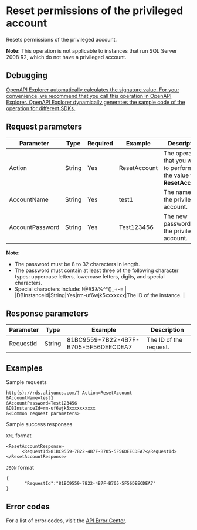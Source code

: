 # Reset permissions of the privileged account

Resets permissions of the privileged account.

**Note:** This operation is not applicable to instances that run SQL Server 2008 R2, which do not have a privileged account.

## Debugging

[OpenAPI Explorer automatically calculates the signature value. For your convenience, we recommend that you call this operation in OpenAPI Explorer. OpenAPI Explorer dynamically generates the sample code of the operation for different SDKs.](https://api.aliyun.com/#product=Rds&api=ResetAccount&type=RPC&version=2014-08-15)

## Request parameters

|Parameter|Type|Required|Example|Description|
|---------|----|--------|-------|-----------|
|Action|String|Yes|ResetAccount|The operation that you want to perform. Set the value to **ResetAccount**. |
|AccountName|String|Yes|test1|The name of the privileged account. |
|AccountPassword|String|Yes|Test123456|The new password of the privileged account.

**Note:**

-   The password must be 8 to 32 characters in length.
-   The password must contain at least three of the following character types: uppercase letters, lowercase letters, digits, and special characters.
-   Special characters include: !@\#$&amp;%^\*\(\)\_+-= |
|DBInstanceId|String|Yes|rm-uf6wjk5xxxxxxx|The ID of the instance. |

## Response parameters

|Parameter|Type|Example|Description|
|---------|----|-------|-----------|
|RequestId|String|81BC9559-7B22-4B7F-B705-5F56DEECDEA7|The ID of the request. |

## Examples

Sample requests

```
http(s)://rds.aliyuncs.com/? Action=ResetAccount
&AccountName=test1
&AccountPassword=Test123456
&DBInstanceId=rm-uf6wjk5xxxxxxxxxx
&<Common request parameters>
```

Sample success responses

`XML` format

```
<ResetAccountResponse>
      <RequestId>81BC9559-7B22-4B7F-B705-5F56DEECDEA7</RequestId>
</ResetAccountResponse>
```

`JSON` format

```
{
       "RequestId":"81BC9559-7B22-4B7F-B705-5F56DEECDEA7"
}
```

## Error codes

For a list of error codes, visit the [API Error Center](https://error-center.alibabacloud.com/status/product/Rds).

